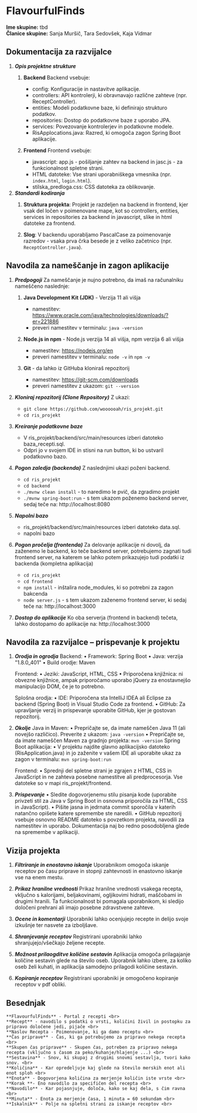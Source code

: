 <!-- (maybe useful, jaz se nisem spomnila, sem morala guglat) :)
    # so naslovi (#=h1, ##=h2 ...) 
    **nekaj** je boldano
    *nekaj* je italic
    ***nekaj*** je bold&italic
-->

# FlavourfulFinds
**Ime skupine:** tbd <br>
**Članice skupine:** Sanja Muršič, Tara Sedovšek, Kaja Vidmar


## Dokumentacija za razvijalce
1. ***Opis projektne strukture***
    1. **Backend**
        Backend vsebuje:
        - config: Konfiguracije in nastavitve aplikacije.
        - controllers: API kontrolerji, ki obravnavajo različne zahteve (npr. ReceptController).
        - entities: Modeli podatkovne baze, ki definirajo strukturo podatkov.
        - repositories: Dostop do podatkovne baze z uporabo JPA.
        - services: Povezovanje kontrolerjev in podatkovne modele.
        - RisApplocations.java: Razred, ki omogoča zagon Spring Boot aplikacije.

    2. **Frontend**
        Frontend vsebuje:
        - javascript: app.js - pošiljanje zahtev na backend in jasc.js - za funkcionalnost spletne strani.
        - HTML datoteke: Vse strani uporabniškega vmesnika (npr. `index.html`, `login.html`).
        - stilska_predloga.css: CSS datoteka za oblikovanje.
2. ***Standardi kodiranja***
    1. **Struktura projekta**: 
    Projekt je razdeljen na backend in frontend, kjer vsak del ločen v poimenovane mape, kot so controllers, entities, services in repositories za backend in javascript, slike in html datoteke za frontend.

    2. **Slog**: 
    V backendu uporabljamo PascalCase za poimenovanje razredov - vsaka prva črka besede je z veliko začetnico (npr. `ReceptController.java`).
<!-- 1. ***Opis projektne strukture***
    1. **Backend**
        Backend vsebuje:
        - config: Konfiguracije in nastavitve aplikacije.
        - controllers: API kontrolerji, ki obravnavajo različne zahteve (npr. ReceptController).
        - entities: Modeli podatkovne baze, ki definirajo strukturo podatkov.
        - repositories: Dostop do podatkovne baze z uporabo JPA.
        - services: Povezovanje kontrolerjev in podatkovne modele.
        - RisApplocations.java: Razred, ki omogoča zagon Spring Boot aplikacije.

    2. **Frontend**
        Frontend vsebuje:
        - javascript: app.js - pošiljanje zahtev na backend in jasc.js - za funkcionalnost spletne strani.
        - HTML datoteke: Vse strani uporabniškega vmesnika (npr. `index.html`, `login.html`).
        - stilska_predloga.css: CSS datoteka za oblikovanje.
2. ***Standardi kodiranja***
    1. **Struktura projekta**: 
    Projekt je razdeljen na backend in frontend, kjer vsak del ločen v poimenovane mape, kot so controllers, entities, services in repositories za backend in javascript, slike in html datoteke za frontend.

    2. **Slog**: 
    V backendu uporabljamo PascalCase za poimenovanje razredov - vsaka prva črka besede je z veliko začetnico (npr. `ReceptController.java`). -->


## Navodila za nameščanje in zagon aplikacije
1. ***Predpogoji***
    Za nameščanje je nujno potrebno, da imaš na računalniku nameščeno naslednje:
    1. **Java Development Kit (JDK)** - Verzija 11 ali višja
        - namestitev: https://www.oracle.com/java/technologies/downloads/?er=221886
        - preveri namestitev v terminalu: `java -version`

    2. **Node.js in npm** - Node.js verzija 14 ali višja, npm verzija 6 ali višja
        - namestitev: https://nodejs.org/en
        - preveri namestitev v terminalu: `node -v` in `npm -v`
    3. **Git** - da lahko iz GitHuba kloniraš repozitorij
        - namestitev: https://git-scm.com/downloads
        - preveri namestitev z ukazom: `git --version`

2. ***Kloniraj repozitorij (Clone Repository)***
    Z ukazi:
    - `git clone https://github.com/woooooah/ris_projekt.git`
    - `cd ris_projekt`

3. ***Kreiranje podatkovne baze***
    - V ris_projekt/backend/src/main/resources izberi datoteko baza_recepti.sql.
    - Odpri jo v svojem IDE in stisni na run button, ki bo ustvaril podatkovno bazo. 

4. ***Pogon zaledja (backenda)***
    Z naslednjimi ukazi poženi backend.
    - `cd ris_projekt`
    - `cd backend`
    - `./mvnw clean install` - to naredimo le pvič, da zgradimo projekt
    - `./mvnw spring-boot:run` - s tem ukazom poženemo backend server, sedaj teče na: http://localhost:8080

5. ***Napolni bazo*** 
    - ris_projekt/backend/src/main/resources izberi datoteko data.sql.
    - napolni bazo

6. ***Pogon pročelja (frontenda)***
    Za delovanje aplikacije ni dovolj, da zaženemo le backend, ko teče backend server, potrebujemo zagnati tudi frontend server, na katerem se lahko potem prikazujejo tudi podatki iz backenda (kompletna aplikacija)
    - `cd ris_projekt`
    - `cd frontend`
    - `npm install` - inštalira node_modules, ki so potrebni za zagon bakcenda
    - `node server.js` - s tem ukazom zaženemo frontend server, ki sedaj teče na: http://localhost:3000

7. ***Dostop do aplikacije***
    Ko oba serverja (frontend in backend) tečeta, lahko dostopamo do aplikacije na: http://localhost:3000



## Navodila za razvijalce – prispevanje k projektu

 1. ***Orodja in ogrodja***
    Backend:
    •	Framework: Spring Boot
    •	Java:  verzija "1.8.0_401"
    •	Build orodje: Maven

    Frontend:
    •	Jeziki: JavaScript, HTML, CSS
    •	Priporočena knjižnica: ni obvezne knjižnice, ampak priporočamo uporabo jQuery za enostavnejšo manipulacijo DOM, če je to potrebno.

    Splošna orodja:
    •	IDE: Priporočena sta IntelliJ IDEA ali Eclipse za backend (Spring Boot) in Visual Studio Code za frontend.
    •	GitHub: Za upravljanje verzij in prispevanje uporabite GitHub, kjer je gostovan repozitorij.

2. ***Okolje***
    Java in Maven:
    •	Prepričajte se, da imate nameščen Java 11 (ali novejšo različico). Preverite z ukazom: `java -version`
    •	Prepričajte se, da imate nameščen Maven za gradnjo projekta: `mvn -version`
    Spring Boot aplikacija:
    •	V projektu najdite glavno aplikacijsko datoteko (RisApplication.java) in jo zaženite v vašem IDE ali uporabite ukaz za zagon v terminalu: `mvn spring-boot:run`

    Frontend:
    •	Sprednji del spletne strani je zgrajen z HTML, CSS in JavaScript in ne zahteva posebne namestitve ali predprocesorja. Vse datoteke so v mapi ris_projekt/frontend.

3. ***Prispevanje***
    •	Sledite dogovorjenemu stilu pisanja kode (uporabite privzeti stil za Java v Spring Boot in osnovna priporočila za HTML, CSS in JavaScript).
    •	Pišite jasna in jedrnata commit sporočila v katerih natančno opišete katere spremembe ste naredili.
    •	GitHub repozitorij vsebuje osnovno README datoteko s povzetkom projekta, navodili za namestitev in uporabo. Dokumentacija naj bo redno posodobljena glede na spremembe v aplikaciji.


## Vizija projekta
1. ***Filtriranje in enostavno iskanje***
    Uporabnikom omogoča iskanje receptov po času priprave in stopnji zahtevnosti in enastovno iskanje vse na enem mestu.

2. ***Prikaz hranilne vrednosti***
    Prikaz hranilne vrednosti vsakega recepta, vključno s kalorijami, beljakovinami, ogljikovimi hidrati, maščobami in drugimi hranili. Ta funkcionalnost bi pomagala uporabnikom, ki sledijo določeni prehrani ali imajo posebne zdravstvene zahteve.

3. ***Ocene in komentarji***
    Uporabniki lahko ocenjujejo recepte in delijo svoje izkušnje ter nasvete za izboljšave. 

4. ***Shranjevanje receptov***
    Registrirani uporabniki lahko shranjujejo/všečkajo željene recepte.

5. ***Možnost prilaogditve količine sestavin***
    Aplikacija omogoča prilagajanje količine sestavin glede na število oseb. Uporabnik lahko izbere, za koliko oseb želi kuhati, in aplikacija samodejno prilagodi količine sestavin.

6. ***Kopiranje receptov***
    Registrirani uporabniki je omogočeno kopiranje receptov v pdf obliki.


## Besednjak
    **FlavourfulFinds** - Portal z recepti <br>
    **Recept** - navodilo s podatki o vrsti, količini živil in postopku za pripravo določene jedi, pijače <br>
    **Naslov Recepta - Poimenovanje, ki ga damo receptu <br>
    **Čas priprave** - Čas, ki ga potrebujemo za pripravo nekega recepta <br>
    **Skupen čas priprave** - Skupen čas, potreben za pripravo nekega recepta (vključno s časom za peko/kuhanje/hlajenje ...) <br>
    **Sestavina** - Snov, ki skupaj z drugimi snovmi sestavlja, tvori kako snov. <br>
    **Količina** - Kar opredeljuje kaj glede na število merskih enot ali enot sploh <br>
    **Enota** - Dogovorjena količina za merjenje količin iste vrste <br>
    **Korak **- Eno navodilo za specifičen del recepta <br>
    **Navodilo** - Kar pojasnjuje, določa, kako se kaj dela, s čim ravna <br>
    **Minuta** - Enota za merjenje časa, 1 minuta = 60 sekundam <br>
    **Iskalnik** - Polje na spletni strani za iskanje receptov <br>





    





